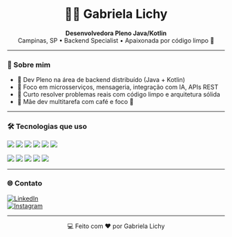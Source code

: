 <h1 align="center">👩‍💻 Gabriela Lichy</h1>

<p align="center">
  <b>Desenvolvedora Pleno Java/Kotlin</b> <br/>
  Campinas, SP • Backend Specialist • Apaixonada por código limpo 💙
</p>

---

### 🚀 Sobre mim

- 💼 Dev Pleno na área de backend distribuído (Java + Kotlin)
- 🎯 Foco em microsserviços, mensageria, integração com IA, APIs REST
- 🧠 Curto resolver problemas reais com código limpo e arquitetura sólida
- 👶 Mãe dev multitarefa com café e foco 🔁

---

### 🛠️ Tecnologias que uso

<p>
  <img src="https://img.shields.io/badge/Java-ED8B00?style=for-the-badge&logo=openjdk&logoColor=white"/>
  <img src="https://img.shields.io/badge/Kotlin-7F52FF?style=for-the-badge&logo=kotlin&logoColor=white"/>
  <img src="https://img.shields.io/badge/SpringBoot-6DB33F?style=for-the-badge&logo=springboot&logoColor=white"/>
  <img src="https://img.shields.io/badge/PostgreSQL-336791?style=for-the-badge&logo=postgresql&logoColor=white"/>
  <img src="https://img.shields.io/badge/MongoDB-47A248?style=for-the-badge&logo=mongodb&logoColor=white"/>
  <img src="https://img.shields.io/badge/Git-F05032?style=for-the-badge&logo=git&logoColor=white"/>
</p>

<p>
  <img src="https://img.shields.io/badge/Docker-2496ED?style=for-the-badge&logo=docker&logoColor=white"/>
  <img src="https://img.shields.io/badge/GCP-4285F4?style=for-the-badge&logo=googlecloud&logoColor=white"/>
  <img src="https://img.shields.io/badge/AWS-232F3E?style=for-the-badge&logo=amazonaws&logoColor=white"/>
  <img src="https://img.shields.io/badge/Datadog-632CA6?style=for-the-badge&logo=datadog&logoColor=white"/>
  <img src="https://img.shields.io/badge/CI/CD-pipeline-blue?style=for-the-badge"/>
</p>

---

### 🌐 Contato

[![LinkedIn](https://img.shields.io/badge/LinkedIn-Gabriela%20Lichy-0A66C2?style=for-the-badge&logo=linkedin&logoColor=white)](https://www.linkedin.com/in/gabriela-lichy-458037b0/)  
[![Instagram](https://img.shields.io/badge/@gblichy-E4405F?style=for-the-badge&logo=instagram&logoColor=white)](https://www.instagram.com/gblichy/)

---

<p align="center">💻 Feito com ♥ por Gabriela Lichy</p>
